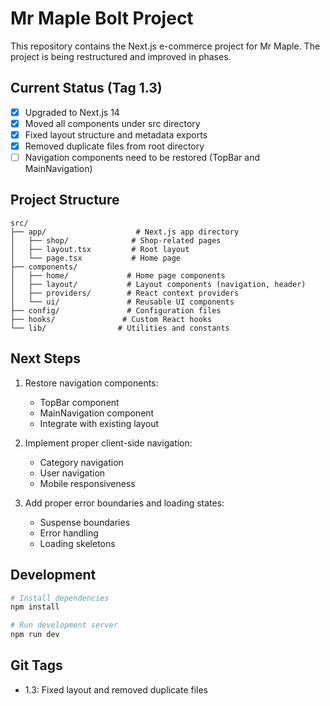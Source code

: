 # Mr Maple Bolt Project

This repository contains the Next.js e-commerce project for Mr Maple. The project is being restructured and improved in phases.

## Current Status (Tag 1.3)
- [x] Upgraded to Next.js 14
- [x] Moved all components under src directory
- [x] Fixed layout structure and metadata exports
- [x] Removed duplicate files from root directory
- [ ] Navigation components need to be restored (TopBar and MainNavigation)

## Project Structure
```
src/
├── app/                    # Next.js app directory
│   ├── shop/              # Shop-related pages
│   ├── layout.tsx         # Root layout
│   └── page.tsx           # Home page
├── components/
│   ├── home/             # Home page components
│   ├── layout/           # Layout components (navigation, header)
│   ├── providers/        # React context providers
│   └── ui/               # Reusable UI components
├── config/               # Configuration files
├── hooks/               # Custom React hooks
└── lib/                # Utilities and constants
```

## Next Steps
1. Restore navigation components:
   - TopBar component
   - MainNavigation component
   - Integrate with existing layout

2. Implement proper client-side navigation:
   - Category navigation
   - User navigation
   - Mobile responsiveness

3. Add proper error boundaries and loading states:
   - Suspense boundaries
   - Error handling
   - Loading skeletons

## Development

```bash
# Install dependencies
npm install

# Run development server
npm run dev
```

## Git Tags
- 1.3: Fixed layout and removed duplicate files
